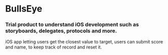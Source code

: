 # BullsEye

### Trial product to understand iOS development such as storyboards, delegates, protocols and more.

iOS app letting users get the closest value to target, users can submit score and name, to keep track of record and reset it.
